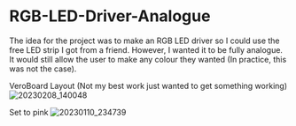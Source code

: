 # RGB-LED-Driver-Analogue
The idea for the project was to make an RGB LED driver so I could use the free LED strip I got from a friend. However, I wanted it to be fully analogue. It would still allow the user to make any colour they wanted (In practice, this was not the case).

VeroBoard Layout (Not my best work just wanted to get something working)
![20230208_140048](https://user-images.githubusercontent.com/114579521/217402315-ead1e3db-96b4-4277-88fa-d9133e9f12c7.jpg)

Set to pink
![20230110_234739](https://user-images.githubusercontent.com/114579521/219335498-bc7043eb-91bf-4fe7-9538-e9e880b9c7bc.jpg)
